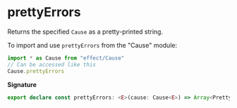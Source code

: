 # prettyErrors

Returns the specified `Cause` as a pretty-printed string.

To import and use `prettyErrors` from the "Cause" module:

```ts
import * as Cause from "effect/Cause"
// Can be accessed like this
Cause.prettyErrors
```

**Signature**

```ts
export declare const prettyErrors: <E>(cause: Cause<E>) => Array<PrettyError>
```
